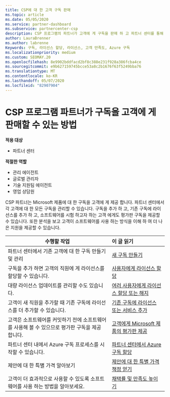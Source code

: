 ```yaml
---
title: CSP에 대 한 고객 구독 판매
ms.topic: article
ms.date: 05/05/2020
ms.service: partner-dashboard
ms.subservice: partnercenter-csp
description: CSP 프로그램의 파트너가 고객에 게 구독을 판매 하 고 파트너 센터를 통해 관리 하는 방법을 알아봅니다.
author: LauraBrenner
ms.author: labrenne
Keywords: 구독, 라이선스 할당, 라이선스, 고객 만족도, Azure 구독
ms.localizationpriority: medium
ms.custom: SEOMAY.20
ms.openlocfilehash: 8e9902bddfacd2bf8c388e231f928a386fcba4ce
ms.sourcegitcommit: e9b627159745bcce53a8c2b1676f63f5249bba76
ms.translationtype: MT
ms.contentlocale: ko-KR
ms.lasthandoff: 05/07/2020
ms.locfileid: "82907904"
---
```

# <a name="how-csp-program-partners-can-sell-subscriptions-to-customers"></a>CSP 프로그램 파트너가 구독을 고객에 게 판매할 수 있는 방법

**적용 대상**

-  파트너 센터

**적절한 역할**

- 관리 에이전트
- 글로벌 관리자
- 기술 지원팀 에이전트
- 영업 상담원

CSP 파트너는 Microsoft 제품에 대 한 구독을 고객에 게 제공 합니다. 파트너 센터에서 각 고객에 대 한 모든 구독을 관리할 수 있습니다. 구독을 추가 하 고, 기존 구독에 라이선스를 추가 하 고, 소프트웨어를 시험 하고자 하는 고객 에게도 평가판 구독을 제공할 수 있습니다. 또한 분석을 보고 고객이 소프트웨어를 사용 하는 방식을 이해 하 여 더 나은 지원을 제공할 수 있습니다.

|**수행할 작업**   |**이 글 읽기**   |
|----------------------|:----------------------|
|파트너 센터에서 기존 고객에 대 한 구독 만들기 및 관리|[새 구독 만들기](create-a-new-subscription.md)|
|구독을 추가 하면 고객의 직원에 게 라이선스를 할당할 수 있습니다.  |[사용자에게 라이선스 할당](assign-licenses-to-users.md)|
|대량 라이선스 업데이트를 관리할 수도 있습니다.   |[여러 사용자에게 라이선스 할당 또는 해지](bulk-license-provisioning-for-multiple-users.md)|
|고객이 새 직원을 추가할 때 기존 구독에 라이선스를 더 추가할 수 있습니다.   |[기존 구독에 라이선스 또는 서비스 추가](add-licenses-or-services-to-an-existing-subscription.md)|
|고객은 소프트웨어를 커밋하기 전에 소프트웨어를 사용해 볼 수 있으므로 평가판 구독을 제공 합니다.    |[고객에게 Microsoft 제품의 평가판 제공](offer-your-customers-trials-of-microsoft-products.md)|
|파트너 센터 내에서 Azure 구독 프로세스를 시작할 수 있습니다.   |[파트너 센터에서 Azure 구독 할당](assign-azure-subscriptions.md)|
|제안에 대 한 특별 가격 알아보기   |[제안에 대 한 특별 가격 책정 얻기](get-special-pricing-for-offers.md)|
|고객이 더 효과적으로 사용할 수 있도록 소프트웨어를 사용 하는 방법을 알아보세요.   | [채택률 및 만족도 높이기](increasing-adoption-and-satisfaction.md)   |
